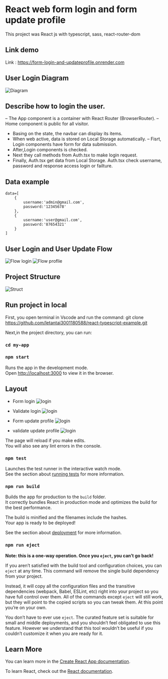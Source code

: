# React web form login and form update profile

This project was React js with typescript, sass, react-router-dom

## Link demo
Link : https://form-login-and-updateprofile.onrender.com

## User Login Diagram
![Diagram](public/diagram_login.png)
## Describe how to login the user.
– The App component is a container with React Router (BrowserRouter). 
– Home component is public for all visitor.
- Basing on the state, the navbar can display its items.
- When web active, data is stored on Local Storage automatically.
– Fisrt, Login components have form for data submission. 
- After,Login components is checked. 
- Next they call methods from Auth.tsx to make login request.
- Finally, Auth.tsx get data from Local Storage. Auth.tsx check username, password and response access login or failture.

## Data example
```
data=[
    {
        username:'admin@gmail.com',
        password:'12345678'
    },
    {
        username:'user@gmail.com',
        password:'87654321'
    }
]
```
## User Login and User Update Flow 
![Flow login](public/flow_login.png)
![Flow proflie](public/flow_update_profile.png)

## Project Structure
![Struct](public/structure.png)


## Run project in local
First, you open terminal in Vscode and run the command:
git clone https://github.com/letantai3001180588/react-typescript-example.git

Next,in the project directory, you can run:

### `cd my-app`
### `npm start`

Runs the app in the development mode.\
Open [http://localhost:3000](http://localhost:3000) to view it in the browser.

## Layout 

- Form login
![login](public/login.png)

- Validate login
![login](public/validate_login.png)

- Form update profile
![login](public/update_profile.png)

- validate update profile
![login](public/validate_update_profile.png)

The page will reload if you make edits.\
You will also see any lint errors in the console.

### `npm test`

Launches the test runner in the interactive watch mode.\
See the section about [running tests](https://facebook.github.io/create-react-app/docs/running-tests) for more information.

### `npm run build`

Builds the app for production to the `build` folder.\
It correctly bundles React in production mode and optimizes the build for the best performance.

The build is minified and the filenames include the hashes.\
Your app is ready to be deployed!

See the section about [deployment](https://facebook.github.io/create-react-app/docs/deployment) for more information.

### `npm run eject`

**Note: this is a one-way operation. Once you `eject`, you can’t go back!**

If you aren’t satisfied with the build tool and configuration choices, you can `eject` at any time. This command will remove the single build dependency from your project.

Instead, it will copy all the configuration files and the transitive dependencies (webpack, Babel, ESLint, etc) right into your project so you have full control over them. All of the commands except `eject` will still work, but they will point to the copied scripts so you can tweak them. At this point you’re on your own.

You don’t have to ever use `eject`. The curated feature set is suitable for small and middle deployments, and you shouldn’t feel obligated to use this feature. However we understand that this tool wouldn’t be useful if you couldn’t customize it when you are ready for it.

## Learn More

You can learn more in the [Create React App documentation](https://facebook.github.io/create-react-app/docs/getting-started).

To learn React, check out the [React documentation](https://reactjs.org/).
